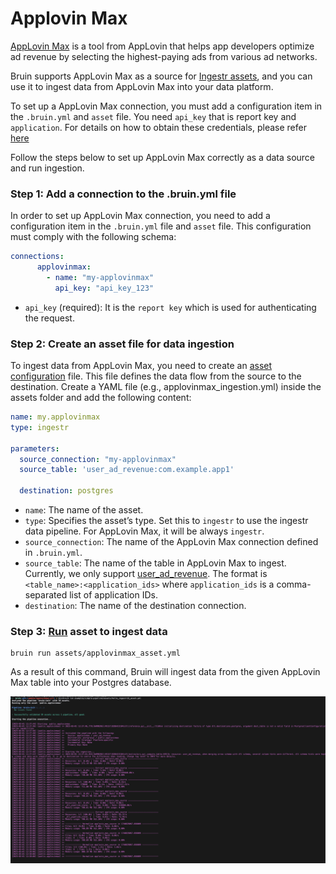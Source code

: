 # Applovin Max
[AppLovin Max](https://www.applovin.com/max/) is a tool from AppLovin that helps app developers optimize ad revenue by selecting the highest-paying ads from various ad networks.

Bruin supports AppLovin Max as a source for [Ingestr assets](/assets/ingestr), and you can use it to ingest data from AppLovin Max into your data platform.

To set up a AppLovin Max connection, you must add a configuration item in the `.bruin.yml` and `asset` file. You need `api_key` that is report key and `application`. For details on how to obtain these credentials, please refer [here](https://developers.applovin.com/en/max/max-dashboard/account/account-info/#keys)

Follow the steps below to set up AppLovin Max correctly as a data source and run ingestion.
### Step 1: Add a connection to the .bruin.yml file
In order to set up AppLovin Max connection, you need to add a configuration item in the `.bruin.yml` file and `asset` file. This configuration must comply with the following schema:

```yaml
connections:
      applovinmax:
        - name: "my-applovinmax"
          api_key: "api_key_123"
```
- `api_key` (required): It is the `report key` which is used for authenticating the request.

### Step 2: Create an asset file for data ingestion
To ingest data from AppLovin Max, you need to create an [asset configuration](/assets/ingestr#asset-structure) file. This file defines the data flow from the source to the destination. Create a YAML file (e.g., applovinmax_ingestion.yml) inside the assets folder and add the following content:

```yaml
name: my.applovinmax
type: ingestr

parameters:
  source_connection: "my-applovinmax"
  source_table: 'user_ad_revenue:com.example.app1'

  destination: postgres
```

- `name`: The name of the asset.
- `type`: Specifies the asset’s type. Set this to `ingestr` to use the ingestr data pipeline. For AppLovin Max, it will be always `ingestr`.
- `source_connection`: The name of the AppLovin Max connection defined in `.bruin.yml`.
- `source_table`: The name of the table in AppLovin Max to ingest. Currently, we only support [user_ad_revenue](https://developers.applovin.com/en/max/reporting-apis/user-level-ad-revenue-api/). The format is `<table_name>:<application_ids>` where `application_ids` is a comma-separated list of application IDs.
- `destination`: The name of the destination connection.


### Step 3: [Run](/commands/run) asset to ingest data
```     
bruin run assets/applovinmax_asset.yml
```
As a result of this command, Bruin will ingest data from the given AppLovin Max table into your Postgres database.


<img alt="applovinmax" src="./media/applovinmax.png">




